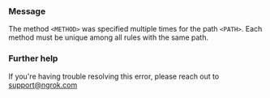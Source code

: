 
### Message
The method <code>&lt;METHOD&gt;</code> was specified multiple times for the path <code>&lt;PATH&gt;</code>. Each method must be unique among all rules with the same path.

### Further help
If you're having trouble resolving this error, please reach out to [support@ngrok.com](mailto:support@ngrok.com?subject=Help%20with%20ERR_NGROK_2063)

